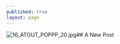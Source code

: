 ```yaml
---
published: true
layout: page
---
```

![16_ATOUT_POPPP_20.jpg]({{site.baseurl}}/data/images/16/atouts/16_ATOUT_POPPP_20.jpg)## A New Post

